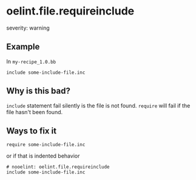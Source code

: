 # oelint.file.requireinclude

severity: warning

## Example

In ``my-recipe_1.0.bb``

```
include some-include-file.inc
```

## Why is this bad?

``include`` statement fail silently is the file is not found.
``require`` will fail if the file hasn't been found.

## Ways to fix it

```
require some-include-file.inc
```

or if that is indented behavior

```
# nooelint: oelint.file.requireinclude
include some-include-file.inc
```
